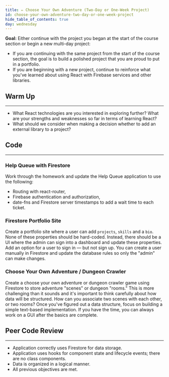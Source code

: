 ```yaml
---
title: ✏️ Choose Your Own Adventure (Two-Day or One-Week Project)
id: choose-your-own-adventure-two-day-or-one-week-project
hide_table_of_contents: true
day: wednesday
---
```


**Goal:** Either continue with the project you began at the start of the course section or begin a new multi-day project:

*  If you are continuing with the same project from the start of the course section, the goal is to build a polished project that you are proud to put in a portfolio. 
* If you are beginning with a new project, continue to reinforce what you've learned about using React with Firebase services and other libraries.

## Warm Up
---

* What React technologies are you interested in exploring further? What are your strengths and weaknesses so far in terms of learning React?
* What should we consider when making a decision whether to add an external library to a project?

## Code
---

### Help Queue with Firestore

Work through the homework and update the Help Queue application to use the following:

* Routing with react-router, 
* Firebase authentication and authorization, 
* date-fns and Firestore server timestamps to add a wait time to each ticket.

### Firestore Portfolio Site

Create a portfolio site where a user can add `projects`, `skills` and a `bio`. None of these properties should be hard-coded. Instead, there should be a UI where the admin can sign into a dashboard and update these properties. Add an option for a user to sign in — but not sign up. You can create a user manually in Firestore and update the database rules so only the "admin" can make changes.

### Choose Your Own Adventure / Dungeon Crawler

Create a choose your own adventure or dungeon crawler game using Firestore to store adventure "scenes" or dungeon "rooms." This is more challenging than it sounds and it's important to think carefully about how data will be structured. How can you associate two scenes with each other, or two rooms? Once you've figured out a data structure, focus on building a simple text-based implementation. If you have the time, you can always work on a GUI after the basics are complete.

## Peer Code Review
---

* Application correctly uses Firestore for data storage.
* Application uses hooks for component state and lifecycle events; there are no class components.
* Data is organized in a logical manner.
* All previous objectives are met.
